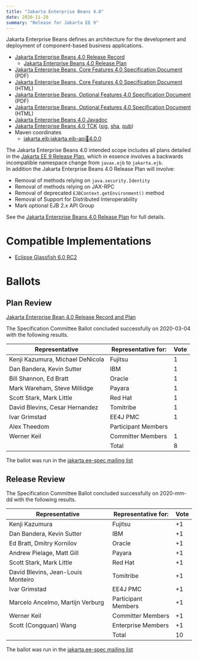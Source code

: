 ```yaml
---
title: "Jakarta Enterprise Beans 4.0"
date: 2020-11-20
summary: "Release for Jakarta EE 9"
---
```


Jakarta Enterprise Beans defines an architecture for the development and deployment of component-based business applications.

* [Jakarta Enterprise Beans 4.0 Release Record](https://projects.eclipse.org/projects/ee4j.ejb/releases/4.0/plan)
  * [Jakarta Enterprise Beans 4.0 Release Plan](https://github.com/eclipse-ee4j/ejb-api/blob/master/4.0-PLAN.adoc)
* [Jakarta Enterprise Beans, Core Features 4.0 Specification Document](./jakarta-enterprise-beans-spec-core-4.0.pdf) (PDF)
* [Jakarta Enterprise Beans, Core Features 4.0 Specification Document](./jakarta-enterprise-beans-spec-core-4.0.html) (HTML)
* [Jakarta Enterprise Beans, Optional Features 4.0 Specification Document](./jakarta-enterprise-beans-spec-opt-4.0.pdf) (PDF)
* [Jakarta Enterprise Beans, Optional Features 4.0 Specification Document](./jakarta-enterprise-beans-spec-opt-4.0.html) (HTML)
* [Jakarta Enterprise Beans 4.0 Javadoc](./apidocs)
* [Jakarta Enterprise Beans 4.0 TCK](https://download.eclipse.org/jakartaee/platform/9/jakarta-jakartaeetck-9.0.0.zip)
([sig](https://download.eclipse.org/jakartaee/platform/9/jakarta-jakartaeetck-9.0.0.zip.sig),
[sha](https://download.eclipse.org/jakartaee/platform/9/jakarta-jakartaeetck-9.0.0.zip.sha256),
[pub](https://raw.githubusercontent.com/jakartaee/specification-committee/master/jakartaee-spec-committee.pub))
* Maven coordinates
  * [jakarta.ejb:jakarta.ejb-api:jar:4.0.0](https://repo.maven.apache.org/maven2/jakarta/ejb/jakarta.ejb-api/4.0.0/)

The Jakarta Enterprise Beans 4.0 intended scope includes all plans detailed in the [Jakarta EE 9 Release Plan](https://eclipse-ee4j.github.io/jakartaee-platform/jakartaee9/JakartaEE9ReleasePlan), 
which in essence involves a backwards incompatible namespace change from `javax.ejb` to `jakarta.ejb`.  
In addition the Jakarta Enterprise Beans 4.0 Release Plan will involve:

 - Removal of methods relying on `java.security.Identity`
 - Removal of methods relying on JAX-RPC
 - Removal of deprecated `EJBContext.getEnvironment()` method
 - Removal of Support for Distributed Interoperability
 - Mark optional EJB 2.x API Group

See the [Jakarta Enterprise Beans 4.0 Release Plan](https://github.com/eclipse-ee4j/ejb-api/blob/master/4.0-PLAN.adoc) for full details.

# Compatible Implementations

* [Eclipse Glassfish 6.0 RC2](https://download.eclipse.org/ee4j/glassfish/glassfish-6.0.0-RC2.zip)

# Ballots

## Plan Review

[//]: # (For Jakarta EE 9, the Platform Plan Review covered 95% of the Specification Projects.  For those Projects, just use the following statement in this Plan Review section:)

[//]: # (This Specification Project's Plan Review was covered by the [Jakarta EE 9 Plan Review].)
[//]: # (Please reference that ballot for the official results.)

[//]: # (If your Project was required to do a standalone Plan Review...  You'll need to perform an official Plan Review ballot and record the results here.)

[Jakarta Enterprise Bean 4.0 Release Record and Plan](https://projects.eclipse.org/projects/ee4j.ejb/releases/4.0/plan)

The Specification Committee Ballot concluded successfully on 2020-03-04 with the following results.

| Representative                                 | Representative for: | Vote |
|------------------------------------------------|---------------------|------|
| Kenji Kazumura, Michael DeNicola               | Fujitsu             |   1  |
| Dan Bandera, Kevin Sutter                      | IBM                 |   1  |
| Bill Shannon, Ed Bratt                         | Oracle              |   1  |
| Mark Wareham, Steve Millidge                   | Payara              |   1  |
| Scott Stark, Mark Little                       | Red Hat             |   1  |
| David Blevins, Cesar Hernandez                 | Tomitribe           |   1  |
| Ivar Grimstad                                  | EE4J PMC            |   1  |
| Alex Theedom                                   | Participant Members |      |
| Werner Keil                                    | Committer Members   |   1  |
|                                                | Total               |   8  |

The ballot was run in the [jakarta.ee-spec mailing list](https://www.eclipse.org/mhonarc/lists/jakarta.ee-spec/msg00628.html)


## Release Review

The Specification Committee Ballot concluded successfully on 2020-mm-dd with the following results.

| Representative                                        | Representative for: | Vote |
|-------------------------------------------------------|---------------------|------|
| Kenji Kazumura	                                    | Fujitsu	          | +1
| Dan Bandera, Kevin Sutter	                            | IBM	              | +1
| Ed Bratt, Dmitry Kornilov	                            | Oracle	          | +1
| Andrew Pielage, Matt Gill	                            | Payara	          | +1
| Scott Stark, Mark Little	                            | Red Hat	          | +1
| David Blevins, Jean-Louis Monteiro	                | Tomitribe	          | +1
| Ivar Grimstad	                                        | EE4J PMC	          | +1
| Marcelo Ancelmo, Martijn Verburg	                    | Participant Members | +1
| Werner Keil	                                        | Committer Members	  | +1
| Scott (Congquan) Wang	                                | Enterprise Members  |	+1
|                                                       | Total               |  10    |

The ballot was run in the [jakarta.ee-spec mailing list](https://www.eclipse.org/lists/jakarta.ee-spec/msg01277.html)